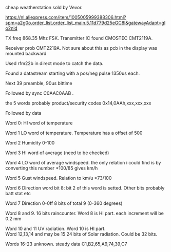 cheap weatherstation sold by Vevor. 

https://nl.aliexpress.com/item/1005005999388306.html?spm=a2g0o.order_list.order_list_main.5.11d779d25eGC8l&gatewayAdapt=glo2nld

TX freq 868.35 Mhz  FSK. Transmitter IC found CMOSTEC CMT2119A. 

Receiver prob CMT2219A. Not sure about this as pcb in the display was mounted backward

Used rfm22b in direct mode to catch the data.

Found a datastream starting with a pos/neg pulse 1350us each.

Next 39 preamble, 90us bittime

Followed by sync C0AAC0AAB .

the 5 words probably product/security codes 0x14,0AAh,xxx,xxx,xxx

Followed by data

Word 0: HI word of temperature

Word 1 LO word of temperature. Temperature has a offset of 500

Word 2 Humidity 0-100

Word 3 HI word of average (need to be checked)

Word 4 LO word of average windspeed. the only relation i could find is by converting this number *100/85 gives km/h

Word 5 Gust windspeed. Relation to km/u  *73/100

Word 6 Direction word bit 8: bit 2 of this word is setted.  Other bits probably  batt stat etc

Word 7 Direction 0-0ff  8 bits of total 9 (0-360 degrees)

Word 8 and 9.  16 bits raincounter. Word 8 is HI part.  each increment will be 0.2 mm

Word 10 and 11  UV radiation.  Word 10 is HI part.  
Word 12,13,14 and may be 15  24 bits of Solar radiation. Could be 32 bits. 

Words 16-23 unknown. steady data C1,B2,65,A9,74,39,C7

